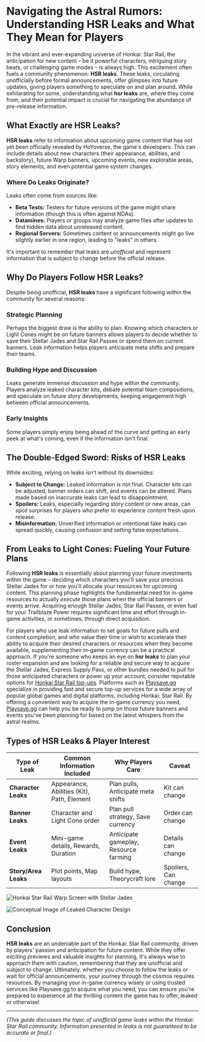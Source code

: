 # Navigating the Astral Rumors: Understanding HSR Leaks and What They Mean for Players

In the vibrant and ever-expanding universe of Honkai: Star Rail, the anticipation for new content – be it powerful characters, intriguing story beats, or challenging game modes – is always high. This excitement often fuels a community phenomenon: **HSR leaks**. These leaks, circulating unofficially before formal announcements, offer glimpses into future updates, giving players something to speculate on and plan around. While exhilarating for some, understanding what **hsr leaks** are, where they come from, and their potential impact is crucial for navigating the abundance of pre-release information.

## What Exactly are HSR Leaks?

**HSR leaks** refer to information about upcoming game content that has not yet been officially revealed by HoYoverse, the game's developers. This can include details about new characters (their appearance, abilities, and backstory), future Warp banners, upcoming events, new explorable areas, story elements, and even potential game system changes.

### Where Do Leaks Originate?

Leaks often come from sources like:

*   **Beta Tests:** Testers for future versions of the game might share information (though this is often against NDAs).
*   **Datamines:** Players or groups may analyze game files after updates to find hidden data about unreleased content.
*   **Regional Servers:** Sometimes content or announcements might go live slightly earlier in one region, leading to "leaks" in others.

It's important to remember that leaks are *unofficial* and represent information that is subject to change before the official release.

## Why Do Players Follow HSR Leaks?

Despite being unofficial, **HSR leaks** have a significant following within the community for several reasons:

### Strategic Planning

Perhaps the biggest draw is the ability to plan. Knowing which characters or Light Cones might be on future banners allows players to decide whether to save their Stellar Jades and Star Rail Passes or spend them on current banners. Leak information helps players anticipate meta shifts and prepare their teams.

### Building Hype and Discussion

Leaks generate immense discussion and hype within the community. Players analyze leaked character kits, debate potential team compositions, and speculate on future story developments, keeping engagement high between official announcements.

### Early Insights

Some players simply enjoy being ahead of the curve and getting an early peek at what's coming, even if the information isn't final.

## The Double-Edged Sword: Risks of HSR Leaks

While exciting, relying on leaks isn't without its downsides:

*   **Subject to Change:** Leaked information is not final. Character kits can be adjusted, banner orders can shift, and events can be altered. Plans made based on inaccurate leaks can lead to disappointment.
*   **Spoilers:** Leaks, especially regarding story content or new areas, can spoil surprises for players who prefer to experience content fresh upon release.
*   **Misinformation:** Unverified information or intentional fake leaks can spread quickly, causing confusion and setting false expectations.

## From Leaks to Light Cones: Fueling Your Future Plans

Following **HSR leaks** is essentially about planning your future investments within the game – deciding which characters you'll save your precious Stellar Jades for or how you'll allocate your resources for upcoming content. This planning phase highlights the fundamental need for in-game resources to actually *execute* those plans when the official banners or events arrive. Acquiring enough Stellar Jades, Star Rail Passes, or even fuel for your Trailblaze Power requires significant time and effort through in-game activities, or sometimes, through direct acquisition.

For players who use leak information to set goals for future pulls and content completion, and who value their time or wish to accelerate their ability to acquire their desired characters or resources when they become available, supplementing their in-game currency can be a practical approach. If you're someone who keeps an eye on **hsr leaks** to plan your roster expansion and are looking for a reliable and secure way to acquire the Stellar Jades, Express Supply Pass, or other bundles needed to pull for those anticipated characters or power up your account, consider reputable options for [Honkai Star Rail top-ups](https://www.playsave.gg/). Platforms such as [Playsave.gg](https://www.playsave.gg/) specialize in providing fast and secure top-up services for a wide array of popular global games and digital platforms, including Honkai: Star Rail. By offering a convenient way to acquire the in-game currency you need, [Playsave.gg](https://www.playsave.gg/) can help you be ready to jump on those future banners and events you've been planning for based on the latest whispers from the astral realms.

## Types of HSR Leaks & Player Interest

| Type of Leak          | Common Information Included        | Why Players Care                      | Caveat             |
| --------------------- | ---------------------------------- | ------------------------------------- | ------------------ |
| **Character Leaks**   | Appearance, Abilities (Kit), Path, Element | Plan pulls, Anticipate meta shifts    | Kit can change     |
| **Banner Leaks**      | Character and Light Cone order     | Plan pull strategy, Save currency     | Order can change   |
| **Event Leaks**       | Mini-game details, Rewards, Duration | Anticipate gameplay, Resource farming | Details can change |
| **Story/Area Leaks**  | Plot points, Map layouts           | Build hype, Theorycraft lore        | Spoilers, Can change |

![Honkai Star Rail Warp Screen with Stellar Jades](https://via.placeholder.com/600x400?text=Insert+HSR+Warp+Screen+Image)

![Conceptual Image of Leaked Character Design](https://via.placeholder.com/600x400?text=Insert+HSR+Leaked+Character+Image+Placeholder)

## Conclusion

**HSR leaks** are an undeniable part of the Honkai: Star Rail community, driven by players' passion and anticipation for future content. While they offer exciting previews and valuable insights for planning, it's always wise to approach them with caution, remembering that they are unofficial and subject to change. Ultimately, whether you choose to follow the leaks or wait for official announcements, your journey through the cosmos requires resources. By managing your in-game currency wisely or using trusted services like Playsave.gg to acquire what you need, you can ensure you're prepared to experience all the thrilling content the game has to offer, leaked or otherwise!

---

*(This guide discusses the topic of unofficial game leaks within the Honkai: Star Rail community. Information presented in leaks is not guaranteed to be accurate or final.)*
